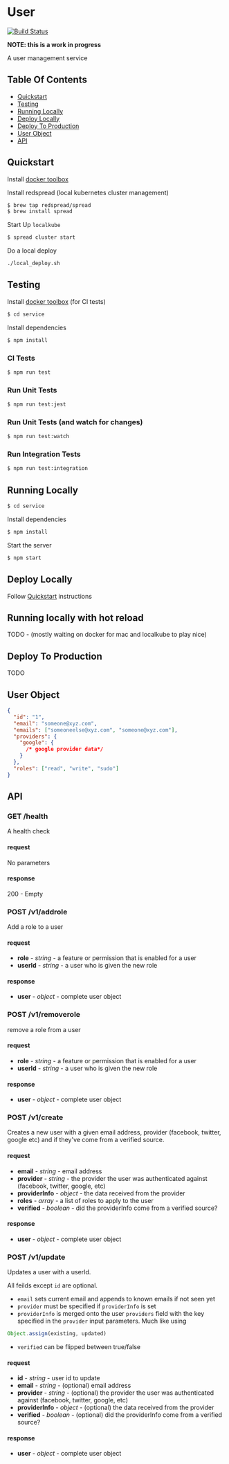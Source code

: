 # User

[![Build Status](https://travis-ci.org/hharnisc/user-service.svg?branch=master)](https://travis-ci.org/hharnisc/user-service)

**NOTE: this is a work in progress**

A user management service

## Table Of Contents

- [Quickstart](#quickstart)
- [Testing](#testing)
- [Running Locally](#running-locally)
- [Deploy Locally](#deploy-locally)
- [Deploy To Production](#deploy-to-production)
- [User Object](#user-object)
- [API](#api)

## Quickstart

Install [docker toolbox](https://www.docker.com/products/docker-toolbox)

Install redspread (local kubernetes cluster management)

```bash
$ brew tap redspread/spread
$ brew install spread
```

Start Up `localkube`

```bash
$ spread cluster start
```

Do a local deploy

```bash
./local_deploy.sh
```

## Testing

Install [docker toolbox](https://www.docker.com/products/docker-toolbox) (for CI tests)

```sh
$ cd service
```

Install dependencies

```sh
$ npm install
```

### CI Tests

```sh
$ npm run test
```

### Run Unit Tests

```sh
$ npm run test:jest
```

### Run Unit Tests (and watch for changes)

```sh
$ npm run test:watch
```

### Run Integration Tests

```sh
$ npm run test:integration
```

## Running Locally

```sh
$ cd service
```

Install dependencies

```sh
$ npm install
```

Start the server

```sh
$ npm start
```

## Deploy Locally

Follow [Quickstart](#quickstart) instructions

## Running locally with hot reload

TODO - (mostly waiting on docker for mac and localkube to play nice)

## Deploy To Production

TODO

## User Object

```json
{
  "id": "1",
  "email": "someone@xyz.com",
  "emails": ["someoneelse@xyz.com", "someone@xyz.com"],
  "providers": {
    "google": {
      /* google provider data*/
    }
  },
  "roles": ["read", "write", "sudo"]
}
```

## API

### GET /health

A health check

#### request

No parameters

#### response

200 - Empty

### POST /v1/addrole

Add a role to a user

#### request

- **role** - *string* - a feature or permission that is enabled for a user
- **userId** - *string* - a user who is given the new role

#### response

- **user** - *object* - complete user object


### POST /v1/removerole

remove a role from a user

#### request

- **role** - *string* - a feature or permission that is enabled for a user
- **userId** - *string* - a user who is given the new role

#### response

- **user** - *object* - complete user object

### POST /v1/create

Creates a new user with a given email address, provider (facebook, twitter, google etc) and if they've come from a verified source.

#### request

- **email** - *string* - email address
- **provider** - *string* - the provider the user was authenticated against (facebook, twitter, google, etc)
- **providerInfo** - *object* - the data received from the provider
- **roles** - *array* - a list of roles to apply to the user
- **verified** - *boolean* - did the providerInfo come from a verified source?

#### response

- **user** - *object* - complete user object

### POST /v1/update

Updates a user with a userId.

All feilds except `id` are optional.

- `email` sets current email and appends to known emails if not seen yet
- `provider` must be specified if `providerInfo` is set
- `providerInfo` is merged onto the user `providers` field with the key specified in the `provider` input parameters. Much like using

```js
Object.assign(existing, updated)
```

- `verified` can be flipped between true/false

#### request

- **id** - *string* - user id to update
- **email** - *string* - (optional) email address
- **provider** - *string* - (optional) the provider the user was authenticated against (facebook, twitter, google, etc)
- **providerInfo** - *object* - (optional) the data received from the provider
- **verified** - *boolean* - (optional) did the providerInfo come from a verified source?

#### response

- **user** - *object* - complete user object
